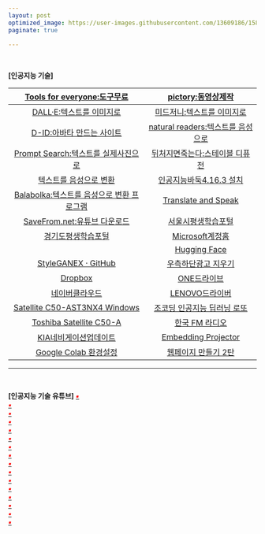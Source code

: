 ```yaml
---
layout: post
optimized_image: https://user-images.githubusercontent.com/13609186/158834851-5c5d7736-001b-448d-8bb6-eb99f2f16233.jpg
paginate: true

---
```

<br>

**[인공지능 기술]** 

| [Tools for everyone:도구무료](https://ai.google/tools/) | [pictory:동영상제작](https://app.pictory.ai/textinput) |
| :---: | :---: |
| [DALL·E:텍스트를 이미지로](https://labs.openai.com/) | [미드저니:텍스트를 이미지로](https://discord.com/channels/662267976984297473/@home) |
| [D-ID:아바타 만드는 사이트](https://studio.d-id.com/?video=tlk_fa1ueJObWfSiYe4RT57u2) | [natural readers:텍스트를 음성으로](https://www.naturalreaders.com/online/) |
| [Prompt Search:텍스트를 실제사진으로](https://www.ptsearch.info/home/) | [뒤처지면죽는다:스테이블 디퓨전](https://www.youtube.com/@backdie) |
| [텍스트를 음성으로 변환](https://text-to-speech.imtranslator.net/speech.asp) | [인공지능바둑4.16.3 설치](https://www.youtube.com/watch?app=desktop&v=RgKI_LxXH6k) |
| [Balabolka:텍스트를 음성으로 변환 프로그램](http://www.cross-plus-a.com/kr/balabolka.htm) | [Translate and Speak](https://imtranslator.net/translate-and-speak/) |
| [SaveFrom.net:유튜브 다운로드](https://us.savefrom.net/) | [서울시평생학습포털](https://sll.seoul.go.kr/main/MainView.do) |
| [경기도평생학습포털](https://www.gseek.kr/member/rl/main.do) | [Microsoft계정홈](https://account.microsoft.com/account/Account?ru=https%3A%2F%2Faccount.microsoft.com%2F&destrt=home.landing) |
| []() | [Hugging Face](https://huggingface.co/spaces/PKUWilliamYang/StyleGANEX) |
| [StyleGANEX · GitHub](https://github.com/williamyang1991/StyleGANEX/actions) | [우측하단광고 지우기](https://it.donga.com/30173/) |
| [Dropbox](https://www.dropbox.com/login?cont=https%3A%2F%2Fwww.dropbox.com%2Fhome) | [ONE드라이브](https://onedrive.live.com/?id=AFE24E4AFACE3B0D%21102&cid=AFE24E4AFACE3B0D) |
| [네이버클라우드](https://mybox.naver.com/about/introduce) | [LENOVO드라이버](https://pcsupport.lenovo.com/ca/ko/products/laptops-and-netbooks/300-series/330-15ikb-type-81dc/81dc/81dc004ukr/pf17zx37/downloads/automatic-driver-update) |
| [Satellite C50-AST3NX4 Windows](http://toshibadriversdownload.com/satellite-c50-ast3nx4-windows-8-1-64bit-drivers/) | [조코딩 인공지능 딥러닝 로또](https://animalface.site/lotto.html) |
| [Toshiba Satellite C50-A](https://www.driverscape.com/manufacturers/toshiba/laptops-desktops/satellite-c50-a/34352) | [한국 FM 라디오](https://www.radio-korea.com/) |
| [KIA네비게이션업데이트](https://update.kia.com/KR/KO/updateGuide) | [Embedding Projector](https://projector.tensorflow.org/) |
| [Google Colab 환경설정](https://theorydb.github.io/dev/2019/08/23/dev-ml-colab/) | [웹페이지 만들기 2탄](https://mrchypark.github.io/post/r%EB%A1%9C%EB%82%98%EB%A7%8C%EC%9D%98-%EC%9B%B9%ED%8E%98%EC%9D%B4%EC%A7%80-%EB%A7%8C%EB%93%A4%EA%B8%B0-2%ED%83%84-github-pages/) |

---
<br>

**[인공지능 기술 유튜브]** 
[<span style="color:red">***▪***</span>]()<br>
[<span style="color:red">***▪***</span>]()<br>
[<span style="color:red">***▪***</span>]()<br>
[<span style="color:red">***▪***</span>]()<br>
[<span style="color:red">***▪***</span>]()<br>
[<span style="color:red">***▪***</span>]()<br>
[<span style="color:red">***▪***</span>]()<br>
[<span style="color:red">***▪***</span>]()<br>
[<span style="color:red">***▪***</span>]()<br>
[<span style="color:red">***▪***</span>]()<br>
[<span style="color:red">***▪***</span>]()<br>
[<span style="color:red">***▪***</span>]()<br>
[<span style="color:red">***▪***</span>]()<br>
[<span style="color:red">***▪***</span>]()<br>
[<span style="color:red">***▪***</span>]()<br>
[<span style="color:red">***▪***</span>]()<br>





